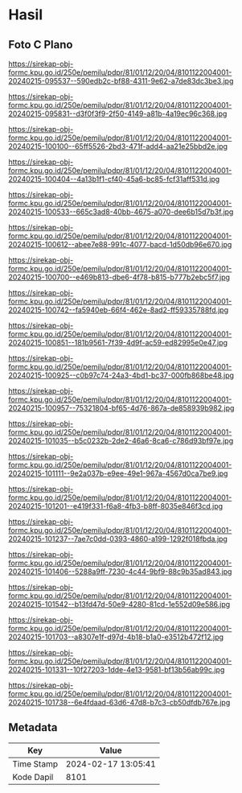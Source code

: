 # Hasil

## Foto C Plano

https://sirekap-obj-formc.kpu.go.id/250e/pemilu/pdpr/81/01/12/20/04/8101122004001-20240215-095537--590edb2c-bf88-4311-9e62-a7de83dc3be3.jpg

https://sirekap-obj-formc.kpu.go.id/250e/pemilu/pdpr/81/01/12/20/04/8101122004001-20240215-095831--d3f0f3f9-2f50-4149-a81b-4a19ec96c368.jpg

https://sirekap-obj-formc.kpu.go.id/250e/pemilu/pdpr/81/01/12/20/04/8101122004001-20240215-100100--65ff5526-2bd3-471f-add4-aa21e25bbd2e.jpg

https://sirekap-obj-formc.kpu.go.id/250e/pemilu/pdpr/81/01/12/20/04/8101122004001-20240215-100404--4a13b1f1-cf40-45a6-bc85-fcf31aff531d.jpg

https://sirekap-obj-formc.kpu.go.id/250e/pemilu/pdpr/81/01/12/20/04/8101122004001-20240215-100533--665c3ad8-40bb-4675-a070-dee6b15d7b3f.jpg

https://sirekap-obj-formc.kpu.go.id/250e/pemilu/pdpr/81/01/12/20/04/8101122004001-20240215-100612--abee7e88-991c-4077-bacd-1d50db96e670.jpg

https://sirekap-obj-formc.kpu.go.id/250e/pemilu/pdpr/81/01/12/20/04/8101122004001-20240215-100700--e469b813-dbe6-4f78-b815-b777b2ebc5f7.jpg

https://sirekap-obj-formc.kpu.go.id/250e/pemilu/pdpr/81/01/12/20/04/8101122004001-20240215-100742--fa5940eb-66f4-462e-8ad2-ff59335788fd.jpg

https://sirekap-obj-formc.kpu.go.id/250e/pemilu/pdpr/81/01/12/20/04/8101122004001-20240215-100851--181b9561-7f39-4d9f-ac59-ed82995e0e47.jpg

https://sirekap-obj-formc.kpu.go.id/250e/pemilu/pdpr/81/01/12/20/04/8101122004001-20240215-100925--c0b97c74-24a3-4bd1-bc37-000fb868be48.jpg

https://sirekap-obj-formc.kpu.go.id/250e/pemilu/pdpr/81/01/12/20/04/8101122004001-20240215-100957--75321804-bf65-4d76-867a-de858939b982.jpg

https://sirekap-obj-formc.kpu.go.id/250e/pemilu/pdpr/81/01/12/20/04/8101122004001-20240215-101035--b5c0232b-2de2-46a6-8ca6-c786d93bf97e.jpg

https://sirekap-obj-formc.kpu.go.id/250e/pemilu/pdpr/81/01/12/20/04/8101122004001-20240215-101111--9e2a037b-e9ee-49e1-967a-4567d0ca7be9.jpg

https://sirekap-obj-formc.kpu.go.id/250e/pemilu/pdpr/81/01/12/20/04/8101122004001-20240215-101201--e419f331-f6a8-4fb3-b8ff-8035e846f3cd.jpg

https://sirekap-obj-formc.kpu.go.id/250e/pemilu/pdpr/81/01/12/20/04/8101122004001-20240215-101237--7ae7c0dd-0393-4860-a199-1292f018fbda.jpg

https://sirekap-obj-formc.kpu.go.id/250e/pemilu/pdpr/81/01/12/20/04/8101122004001-20240215-101406--5288a9ff-7230-4c44-9bf9-88c9b35ad843.jpg

https://sirekap-obj-formc.kpu.go.id/250e/pemilu/pdpr/81/01/12/20/04/8101122004001-20240215-101542--b13fd47d-50e9-4280-81cd-1e552d09e586.jpg

https://sirekap-obj-formc.kpu.go.id/250e/pemilu/pdpr/81/01/12/20/04/8101122004001-20240215-101703--a8307e1f-d97d-4b18-b1a0-e3512b472f12.jpg

https://sirekap-obj-formc.kpu.go.id/250e/pemilu/pdpr/81/01/12/20/04/8101122004001-20240215-101331--10f27203-1dde-4e13-9581-bf13b56ab99c.jpg

https://sirekap-obj-formc.kpu.go.id/250e/pemilu/pdpr/81/01/12/20/04/8101122004001-20240215-101738--6e4fdaad-63d6-47d8-b7c3-cb50dfdb767e.jpg


## Metadata

| Key        | Value               |
| ---------- | ------------------- |
| Time Stamp | 2024-02-17 13:05:41 |
| Kode Dapil | 8101                |



